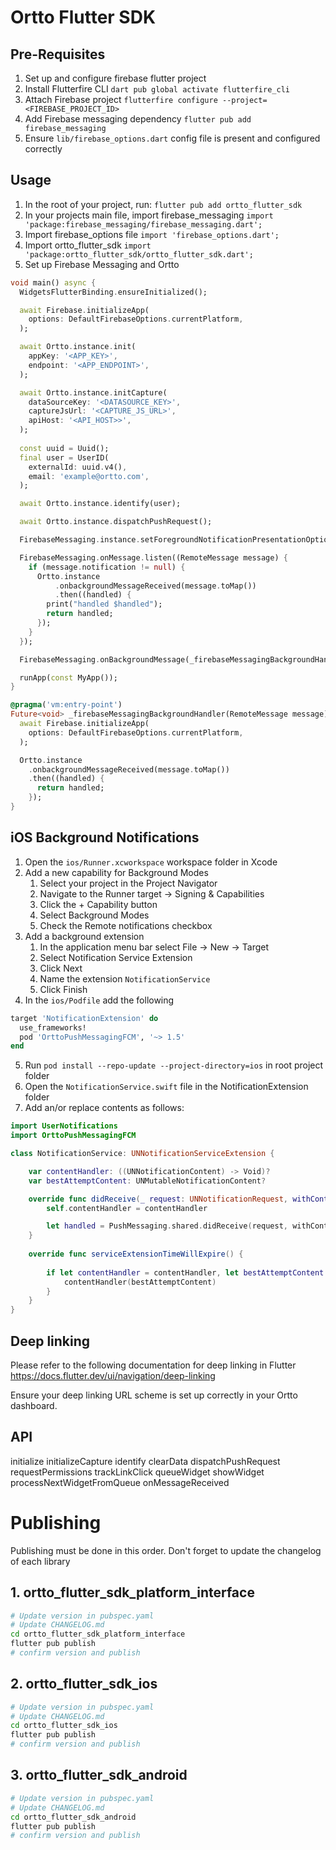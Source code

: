 # Ortto Flutter SDK


## Pre-Requisites

1. Set up and configure firebase flutter project
2. Install Flutterfire CLI `dart pub global activate flutterfire_cli`
3. Attach Firebase project `flutterfire configure --project=<FIREBASE_PROJECT_ID>`
4. Add Firebase messaging dependency `flutter pub add firebase_messaging`
5. Ensure `lib/firebase_options.dart` config file is present and configured correctly


## Usage

1. In the root of your project, run: `flutter pub add ortto_flutter_sdk`
2. In your projects main file, import firebase_messaging `import 'package:firebase_messaging/firebase_messaging.dart';`
3. Import firebase_options file `import 'firebase_options.dart';`
4. Import ortto_flutter_sdk `import 'package:ortto_flutter_sdk/ortto_flutter_sdk.dart';`
5. Set up Firebase Messaging and Ortto 

```dart
void main() async {
  WidgetsFlutterBinding.ensureInitialized();

  await Firebase.initializeApp(
    options: DefaultFirebaseOptions.currentPlatform,
  );

  await Ortto.instance.init(
    appKey: '<APP_KEY>',
    endpoint: '<APP_ENDPOINT>',
  );

  await Ortto.instance.initCapture(
    dataSourceKey: '<DATASOURCE_KEY>',
    captureJsUrl: '<CAPTURE_JS_URL>',
    apiHost: '<API_HOST>>',
  );
  
  const uuid = Uuid();
  final user = UserID(
    externalId: uuid.v4(),
    email: 'example@ortto.com',
  );

  await Ortto.instance.identify(user);

  await Ortto.instance.dispatchPushRequest();

  FirebaseMessaging.instance.setForegroundNotificationPresentationOptions(badge: true, alert: true, sound: true);

  FirebaseMessaging.onMessage.listen((RemoteMessage message) {
    if (message.notification != null) {
      Ortto.instance
          .onbackgroundMessageReceived(message.toMap())
          .then((handled) {
        print("handled $handled");
        return handled;
      });
    }
  });

  FirebaseMessaging.onBackgroundMessage(_firebaseMessagingBackgroundHandler);

  runApp(const MyApp());
}

@pragma('vm:entry-point')
Future<void> _firebaseMessagingBackgroundHandler(RemoteMessage message) async {
  await Firebase.initializeApp(
    options: DefaultFirebaseOptions.currentPlatform,
  );

  Ortto.instance
    .onbackgroundMessageReceived(message.toMap())
    .then((handled) {
      return handled;
    });
}

```


## iOS Background Notifications

1. Open the `ios/Runner.xcworkspace` workspace folder in Xcode
2. Add a new capability for Background Modes
   1. Select your project in the Project Navigator
   2. Navigate to the Runner target -> Signing & Capabilities
   3. Click the + Capability button
   4. Select Background Modes
   5. Check the Remote notifications checkbox
3. Add a background extension
   1. In the application menu bar select File -> New -> Target
   2. Select Notification Service Extension
   3. Click Next
   4. Name the extension `NotificationService`
   5. Click Finish
4. In the `ios/Podfile` add the following
```ruby
target 'NotificationExtension' do
  use_frameworks!
  pod 'OrttoPushMessagingFCM', '~> 1.5'
end 
```
5. Run `pod install --repo-update --project-directory=ios` in root project folder
6. Open the `NotificationService.swift` file in the NotificationExtension folder
7. Add an/or replace contents as follows:

```swift 
import UserNotifications
import OrttoPushMessagingFCM

class NotificationService: UNNotificationServiceExtension {

    var contentHandler: ((UNNotificationContent) -> Void)?
    var bestAttemptContent: UNMutableNotificationContent?

    override func didReceive(_ request: UNNotificationRequest, withContentHandler contentHandler: @escaping (UNNotificationContent) -> Void) {
        self.contentHandler = contentHandler

        let handled = PushMessaging.shared.didReceive(request, withContentHandler: contentHandler)        
    }
    
    override func serviceExtensionTimeWillExpire() {
    
        if let contentHandler = contentHandler, let bestAttemptContent =  bestAttemptContent {
            contentHandler(bestAttemptContent)
        }
    }
}
```

## Deep linking

Please refer to the following documentation for deep linking in Flutter https://docs.flutter.dev/ui/navigation/deep-linking 

Ensure your deep linking URL scheme is set up correctly in your Ortto dashboard.


## API

initialize
initializeCapture
identify
clearData
dispatchPushRequest
requestPermissions
trackLinkClick
queueWidget
showWidget
processNextWidgetFromQueue
onMessageReceived

# Publishing

Publishing must be done in this order.
Don't forget to update the changelog of each library

## 1. ortto_flutter_sdk_platform_interface
```bash 
# Update version in pubspec.yaml
# Update CHANGELOG.md 
cd ortto_flutter_sdk_platform_interface
flutter pub publish
# confirm version and publish
```

## 2. ortto_flutter_sdk_ios
```bash
# Update version in pubspec.yaml
# Update CHANGELOG.md 
cd ortto_flutter_sdk_ios
flutter pub publish
# confirm version and publish
```

## 3. ortto_flutter_sdk_android
```bash
# Update version in pubspec.yaml
# Update CHANGELOG.md 
cd ortto_flutter_sdk_android
flutter pub publish
# confirm version and publish
```